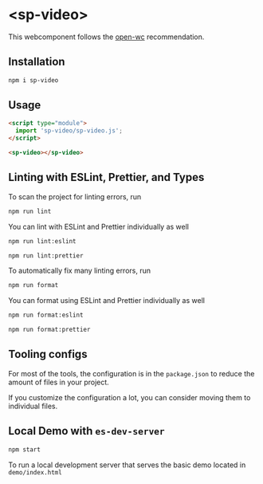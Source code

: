 # \<sp-video>

This webcomponent follows the [open-wc](https://github.com/open-wc/open-wc) recommendation.

## Installation
```bash
npm i sp-video
```

## Usage
```html
<script type="module">
  import 'sp-video/sp-video.js';
</script>

<sp-video></sp-video>
```

## Linting with ESLint, Prettier, and Types
To scan the project for linting errors, run
```bash
npm run lint
```

You can lint with ESLint and Prettier individually as well
```bash
npm run lint:eslint
```
```bash
npm run lint:prettier
```

To automatically fix many linting errors, run
```bash
npm run format
```

You can format using ESLint and Prettier individually as well
```bash
npm run format:eslint
```
```bash
npm run format:prettier
```


## Tooling configs

For most of the tools, the configuration is in the `package.json` to reduce the amount of files in your project.

If you customize the configuration a lot, you can consider moving them to individual files.

## Local Demo with `es-dev-server`
```bash
npm start
```
To run a local development server that serves the basic demo located in `demo/index.html`
# <sp-video />
